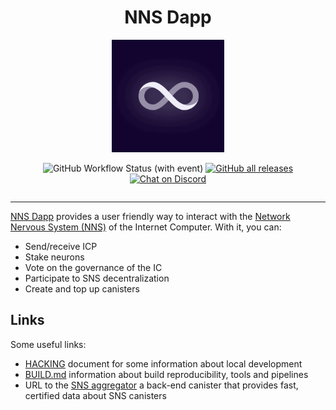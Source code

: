 <div align="center" style="display:flex;flex-direction:column;">
  <h1>NNS Dapp</h1>

  <a href="https://nns.ic0.app/">
    <img src="./frontend/static/assets/favicons/icon-512x512.png" width="180px" alt="NNS dapp logo" role="presentation"/>
  </a>

![GitHub Workflow Status (with event)](https://img.shields.io/github/actions/workflow/status/dfinity/nns-dapp/build.yml?logo=github&label=Build%20and%20test)
<a href="https://github.com/dfinity/nns-dapp/releases"><img src="https://img.shields.io/github/downloads/dfinity/nns-dapp/total?label=downloads&logo=github" alt="GitHub all releases"></a>
[![Chat on Discord](https://img.shields.io/badge/chat-Discord-lightgrey?logo=Discord&style=flat-square)](https://discord.gg/E9FxceAg2j)

</div>

---

[NNS Dapp](https://nns.internetcomputer.org/) provides a user friendly way to interact with the [Network Nervous System (NNS)](https://internetcomputer.org/nns) of the Internet Computer. With it, you can:

- Send/receive ICP
- Stake neurons
- Vote on the governance of the IC
- Participate to SNS decentralization
- Create and top up canisters

## Links

Some useful links:

- [HACKING](/HACKING.md) document for some information about local development
- [BUILD.md](/BUILD.md) information about build reproducibility, tools and pipelines
- URL to the [SNS aggregator](https://3r4gx-wqaaa-aaaaq-aaaia-cai.ic0.app/) a back-end canister that provides fast, certified data about SNS canisters
